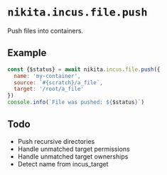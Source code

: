 
# `nikita.incus.file.push`

Push files into containers.

## Example

```js
const {$status} = await nikita.incus.file.push({
  name: 'my-container',
  source: `#{scratch}/a_file`,
  target: '/root/a_file'
})
console.info(`File was pushed: ${$status}`)
```

## Todo

* Push recursive directories
* Handle unmatched target permissions
* Handle unmatched target ownerships
* Detect name from incus_target
